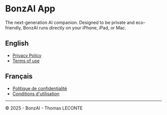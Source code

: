 # BonzAI App

The next-generation AI companion.
Designed to be private and eco-friendly, BonzAI runs directly on your iPhone, iPad, or Mac.

## English
- [Privacy Policy](privacy-policy.md)
- [Terms of use](terms.md)

## Français
- [Politique de confidentialité](privacy-policy-fr.md)
- [Conditions d'utilisation](terms-fr.md)

---

© 2025 - BonzAI - Thomas LECONTE
